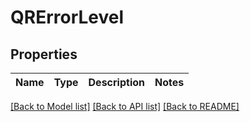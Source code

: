 # QRErrorLevel

## Properties
Name | Type | Description | Notes
---- | ---- | ----------- | -----

[[Back to Model list]](../../README.md#documentation-for-models) [[Back to API list]](../../README.md#documentation-for-api-endpoints) [[Back to README]](../../README.md)


